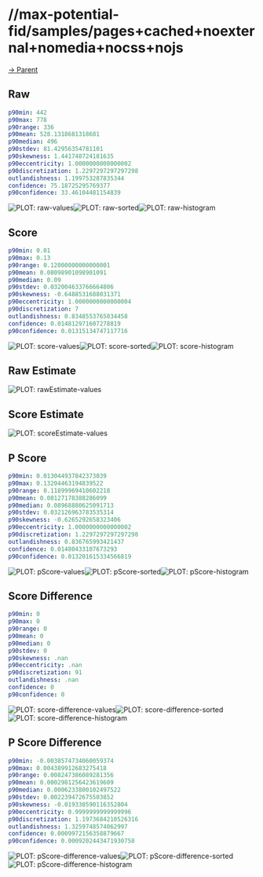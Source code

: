 
# //max-potential-fid/samples/pages+cached+noexternal+nomedia+nocss+nojs

[→ Parent](../..)


## Raw


```yaml
p90min: 442
p90max: 778
p90range: 336
p90mean: 528.1318681318681
p90median: 496
p90stdev: 81.42956354781101
p90skewness: 1.441748724181635
p90eccentricity: 1.0000000000000002
p90discretization: 1.2297297297297298
outlandishness: 1.199753287835344
confidence: 75.18725295769377
p90confidence: 33.46104481154839

```

![PLOT: raw-values](./raw/values.svg)![PLOT: raw-sorted](./raw/sorted.svg)![PLOT: raw-histogram](./raw/histogram.svg)
## Score


```yaml
p90min: 0.01
p90max: 0.13
p90range: 0.12000000000000001
p90mean: 0.08098901098901091
p90median: 0.09
p90stdev: 0.032004633766664806
p90skewness: -0.6488531688031371
p90eccentricity: 1.0000000000000004
p90discretization: 7
outlandishness: 0.8348553765034458
confidence: 0.014812971607278819
p90confidence: 0.01315134747117716

```

![PLOT: score-values](./score/values.svg)![PLOT: score-sorted](./score/sorted.svg)![PLOT: score-histogram](./score/histogram.svg)
## Raw Estimate

![PLOT: rawEstimate-values](./rawEstimate/values.svg)
## Score Estimate

![PLOT: scoreEstimate-values](./scoreEstimate/values.svg)
## P Score


```yaml
p90min: 0.013044937842373039
p90max: 0.13204463194839522
p90range: 0.11899969410602218
p90mean: 0.08127178388286099
p90median: 0.08968880625091713
p90stdev: 0.032126963783535314
p90skewness: -0.6265292658323406
p90eccentricity: 1.0000000000000002
p90discretization: 1.2297297297297298
outlandishness: 0.836765993421437
confidence: 0.01480433107673293
p90confidence: 0.013201615334566819

```

![PLOT: pScore-values](./pScore/values.svg)![PLOT: pScore-sorted](./pScore/sorted.svg)![PLOT: pScore-histogram](./pScore/histogram.svg)
## Score Difference


```yaml
p90min: 0
p90max: 0
p90range: 0
p90mean: 0
p90median: 0
p90stdev: 0
p90skewness: .nan
p90eccentricity: .nan
p90discretization: 91
outlandishness: .nan
confidence: 0
p90confidence: 0

```

![PLOT: score-difference-values](./score-difference/values.svg)![PLOT: score-difference-sorted](./score-difference/sorted.svg)![PLOT: score-difference-histogram](./score-difference/histogram.svg)
## P Score Difference


```yaml
p90min: -0.0038574734060059374
p90max: 0.004389912683275418
p90range: 0.008247386089281356
p90mean: 0.0002981256423619609
p90median: 0.0006233800102497522
p90stdev: 0.002239472675503852
p90skewness: -0.019330590116352804
p90eccentricity: 0.9999999999999996
p90discretization: 1.1973684210526316
outlandishness: 1.3259748574062997
confidence: 0.0009972156358879667
p90confidence: 0.0009202443471930758

```

![PLOT: pScore-difference-values](./pScore-difference/values.svg)![PLOT: pScore-difference-sorted](./pScore-difference/sorted.svg)![PLOT: pScore-difference-histogram](./pScore-difference/histogram.svg)